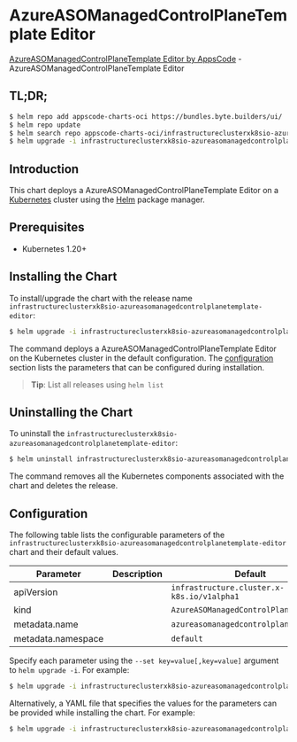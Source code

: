 # AzureASOManagedControlPlaneTemplate Editor

[AzureASOManagedControlPlaneTemplate Editor by AppsCode](https://appscode.com) - AzureASOManagedControlPlaneTemplate Editor

## TL;DR;

```bash
$ helm repo add appscode-charts-oci https://bundles.byte.builders/ui/
$ helm repo update
$ helm search repo appscode-charts-oci/infrastructureclusterxk8sio-azureasomanagedcontrolplanetemplate-editor --version=v0.6.0
$ helm upgrade -i infrastructureclusterxk8sio-azureasomanagedcontrolplanetemplate-editor appscode-charts-oci/infrastructureclusterxk8sio-azureasomanagedcontrolplanetemplate-editor -n default --create-namespace --version=v0.6.0
```

## Introduction

This chart deploys a AzureASOManagedControlPlaneTemplate Editor on a [Kubernetes](http://kubernetes.io) cluster using the [Helm](https://helm.sh) package manager.

## Prerequisites

- Kubernetes 1.20+

## Installing the Chart

To install/upgrade the chart with the release name `infrastructureclusterxk8sio-azureasomanagedcontrolplanetemplate-editor`:

```bash
$ helm upgrade -i infrastructureclusterxk8sio-azureasomanagedcontrolplanetemplate-editor appscode-charts-oci/infrastructureclusterxk8sio-azureasomanagedcontrolplanetemplate-editor -n default --create-namespace --version=v0.6.0
```

The command deploys a AzureASOManagedControlPlaneTemplate Editor on the Kubernetes cluster in the default configuration. The [configuration](#configuration) section lists the parameters that can be configured during installation.

> **Tip**: List all releases using `helm list`

## Uninstalling the Chart

To uninstall the `infrastructureclusterxk8sio-azureasomanagedcontrolplanetemplate-editor`:

```bash
$ helm uninstall infrastructureclusterxk8sio-azureasomanagedcontrolplanetemplate-editor -n default
```

The command removes all the Kubernetes components associated with the chart and deletes the release.

## Configuration

The following table lists the configurable parameters of the `infrastructureclusterxk8sio-azureasomanagedcontrolplanetemplate-editor` chart and their default values.

|     Parameter      | Description |                        Default                        |
|--------------------|-------------|-------------------------------------------------------|
| apiVersion         |             | <code>infrastructure.cluster.x-k8s.io/v1alpha1</code> |
| kind               |             | <code>AzureASOManagedControlPlaneTemplate</code>      |
| metadata.name      |             | <code>azureasomanagedcontrolplanetemplate</code>      |
| metadata.namespace |             | <code>default</code>                                  |


Specify each parameter using the `--set key=value[,key=value]` argument to `helm upgrade -i`. For example:

```bash
$ helm upgrade -i infrastructureclusterxk8sio-azureasomanagedcontrolplanetemplate-editor appscode-charts-oci/infrastructureclusterxk8sio-azureasomanagedcontrolplanetemplate-editor -n default --create-namespace --version=v0.6.0 --set apiVersion=infrastructure.cluster.x-k8s.io/v1alpha1
```

Alternatively, a YAML file that specifies the values for the parameters can be provided while
installing the chart. For example:

```bash
$ helm upgrade -i infrastructureclusterxk8sio-azureasomanagedcontrolplanetemplate-editor appscode-charts-oci/infrastructureclusterxk8sio-azureasomanagedcontrolplanetemplate-editor -n default --create-namespace --version=v0.6.0 --values values.yaml
```
